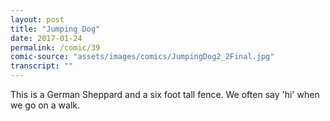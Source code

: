 ```yaml
---
layout: post
title: "Jumping Dog"
date: 2017-01-24
permalink: /comic/39
comic-source: "assets/images/comics/JumpingDog2_2Final.jpg"
transcript: ""
---
```


This is a German Sheppard and a six foot tall fence. We often say 'hi' when we go on a walk.
